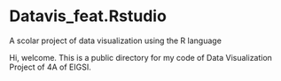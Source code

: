 # Datavis_feat.Rstudio
A scolar project of data visualization using the R language

Hi, welcome.
This is a public directory for my code of Data Visualization Project of 4A of EIGSI.



